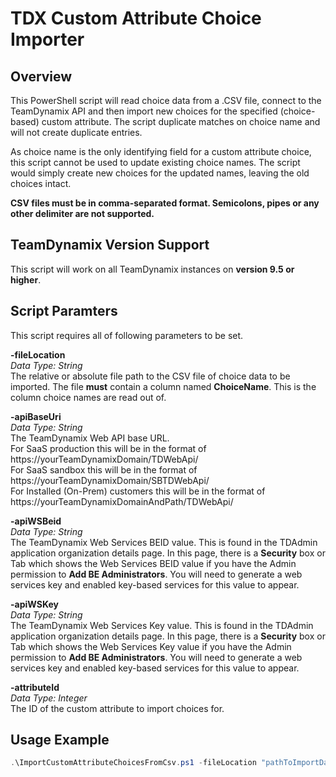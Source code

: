 # TDX Custom Attribute Choice Importer

## Overview ##
This PowerShell script will read choice data from a .CSV file, connect to the TeamDynamix API and then import new choices for the specified (choice-based) custom attribute. The script duplicate matches on choice name and will not create duplicate entries. 

As choice name is the only identifying field for a custom attribute choice, this script cannot be used to update existing choice names. The script would simply create new choices for the updated names, leaving the old choices intact.

**CSV files must be in comma-separated format. Semicolons, pipes or any other delimiter are not supported.**

## TeamDynamix Version Support ##
This script will work on all TeamDynamix instances on **version 9.5 or higher**.

## Script Paramters ##
This script requires all of following parameters to be set.

**-fileLocation**  
*Data Type: String*  
The relative or absolute file path to the CSV file of choice data to be imported. The file **must** contain a column named **ChoiceName**. This is the column choice names are read out of.

**-apiBaseUri**  
*Data Type: String*  
The TeamDynamix Web API base URL.  
For SaaS production this will be in the format of https://yourTeamDynamixDomain/TDWebApi/  
For SaaS sandbox this will be in the format of https://yourTeamDynamixDomain/SBTDWebApi/  
For Installed (On-Prem) customers this will be in the format of https://yourTeamDynamixDomainAndPath/TDWebApi/

**-apiWSBeid**  
*Data Type: String*  
The TeamDynamix Web Services BEID value. This is found in the TDAdmin application organization details page. In this page, there is a **Security** box or Tab which shows the Web Services BEID value if you have the Admin permission to **Add BE Administrators**. You will need to generate a web services key and enabled key-based services for this value to appear.

**-apiWSKey**  
*Data Type: String*  
The TeamDynamix Web Services Key value. This is found in the TDAdmin application organization details page. In this page, there is a **Security** box or Tab which shows the Web Services Key value if you have the Admin permission to **Add BE Administrators**. You will need to generate a web services key and enabled key-based services for this value to appear.

**-attributeId**  
*Data Type: Integer*  
The ID of the custom attribute to import choices for.

## Usage Example ##
```powershell
.\ImportCustomAttributeChoicesFromCsv.ps1 -fileLocation "pathToImportData\importData.csv" -apiBaseUri "https://yourTeamDynamixDomain/TDWebApi/" -apiWSBeid "apiWSBeidFromTDAdmin" -apiWSKey "apiWSKeyFromTDAdmin" -attributeId 1000
```